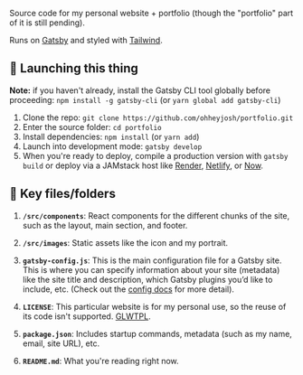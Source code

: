 Source code for my personal website + portfolio (though the "portfolio" part of it is still pending).

Runs on [Gatsby](https://github.com/gatsbyjs/gatsby) and styled with [Tailwind](https://github.com/tailwindcss/tailwindcss).

## 🚀 Launching this thing

**Note:** if you haven't already, install the Gatsby CLI tool globally before proceeding: `npm install -g gatsby-cli` (or `yarn global add gatsby-cli`)

1. Clone the repo: `git clone https://github.com/ohheyjosh/portfolio.git`
2. Enter the source folder: `cd portfolio`
3. Install dependencies: `npm install` (or `yarn add`)
4. Launch into development mode: `gatsby develop`
5. When you're ready to deploy, compile a production version with `gatsby build` or deploy via a JAMstack host like [Render](https://render.com), [Netlify](https://www.netlify.com), or [Now](https://zeit.co).

## 🧐 Key files/folders

1.  **`/src/components`**: React components for the different chunks of the site, such as the layout, main section, and footer.

2. **`/src/images`**: Static assets like the icon and my portrait.

3.  **`gatsby-config.js`**: This is the main configuration file for a Gatsby site. This is where you can specify information about your site (metadata) like the site title and description, which Gatsby plugins you’d like to include, etc. (Check out the [config docs](https://www.gatsbyjs.org/docs/gatsby-config/) for more detail).

4.  **`LICENSE`**: This particular website is for my personal use, so the reuse of its code isn't supported. [GLWTPL](https://github.com/me-shaon/GLWTPL).

5.  **`package.json`**: Includes startup commands, metadata (such as my name, email, site URL), etc.

6.  **`README.md`**: What you're reading right now.
